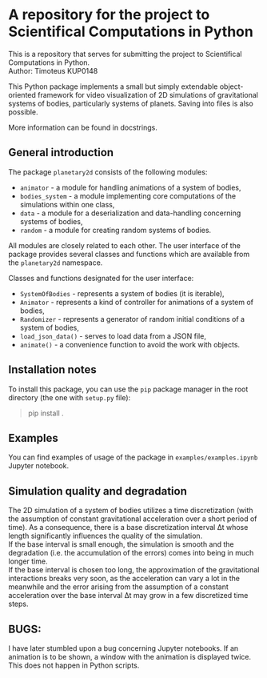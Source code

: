 # A repository for the project to Scientifical Computations in Python
This is a repository that serves for submitting the project to Scientifical Computations in Python. \
Author: Timoteus KUP0148

This Python package implements a small but simply extendable object-oriented framework for video visualization
of 2D simulations of gravitational systems of bodies, particularly systems of planets. Saving into files is also possible.

More information can be found in docstrings.


## General introduction
The package `planetary2d` consists of the following modules:
- `animator` - a module for handling animations of a system of bodies,
- `bodies_system` - a module implementing core computations of the simulations within one class,
- `data` - a module for a deserialization and data-handling concerning systems of bodies,
- `random` - a module for creating random systems of bodies.

All modules are closely related to each other. The user interface of the package provides several classes and functions which are available from the `planetary2d` namespace.

Classes and functions designated for the user interface:
- `SystemOfBodies` - represents a system of bodies (it is iterable),
- `Animator` - represents a kind of controller for animations of a system of bodies,
- `Randomizer` - represents a generator of random initial conditions of a system of bodies,
- `load_json_data()` - serves to load data from a JSON file,
- `animate()` - a convenience function to avoid the work with objects.


## Installation notes
To install this package, you can use the `pip` package manager in the root directory (the one with `setup.py` file):
> pip install .


## Examples
You can find examples of usage of the package in `examples/examples.ipynb` Jupyter notebook.


## Simulation quality and degradation
The 2D simulation of a system of bodies utilizes a time discretization (with the assumption of constant
gravitational acceleration over a short period of time).
As a consequence, there is a base discretization interval Δt whose length significantly influences
the quality of the simulation. \
If the base interval is small enough, the simulation is smooth and the degradation
(i.e. the accumulation of the errors) comes into being in much longer time. \
If the base interval is chosen too long, the approximation of the gravitational interactions
breaks very soon, as the acceleration can vary a lot in the meanwhile and the error arising from the
assumption of a constant acceleration over the base interval Δt may grow in a few discretized time steps.


## BUGS:
I have later stumbled upon a bug concerning Jupyter notebooks.
If an animation is to be shown, a window with the animation is
displayed twice. This does not happen in Python scripts.